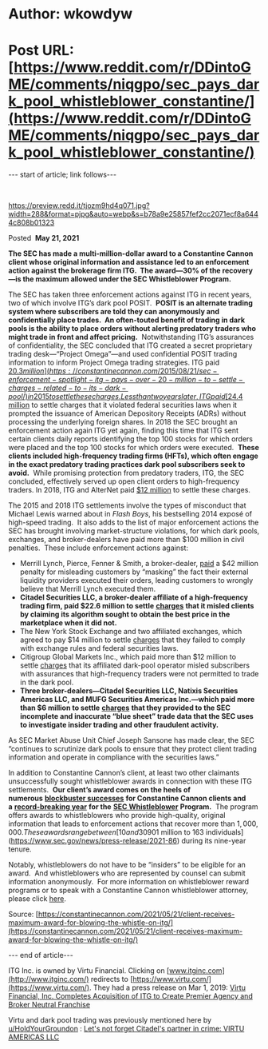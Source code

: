 # Author: wkowdyw
# Post URL: [https://www.reddit.com/r/DDintoGME/comments/niqgpo/sec_pays_dark_pool_whistleblower_constantine/](https://www.reddit.com/r/DDintoGME/comments/niqgpo/sec_pays_dark_pool_whistleblower_constantine/)


\--- start of article; link follows---

&#x200B;

https://preview.redd.it/tjozm9hd4q071.jpg?width=288&format=pjpg&auto=webp&s=b78a9e25857fef2cc2071ecf8a6444c808b01323

Posted  **May 21, 2021**

**The SEC has made a multi-million-dollar award to a Constantine Cannon client whose original information and assistance led to an enforcement action against the brokerage firm ITG.  The award—30% of the recovery—is the maximum allowed under the SEC Whistleblower Program.**

The SEC has taken three enforcement actions against ITG in recent years, two of which involve ITG’s dark pool POSIT.  **POSIT is an alternate trading system where subscribers are told they can anonymously and confidentially place trades.  An often-touted benefit of trading in dark pools is the ability to place orders without alerting predatory traders who might trade in front and affect pricing.**  Notwithstanding ITG’s assurances of confidentiality, the SEC concluded that ITG created a secret proprietary trading desk—“Project Omega”—and used confidential POSIT trading information to inform Project Omega trading strategies. ITG paid [$20.3 million](https://constantinecannon.com/2015/08/21/sec-enforcement-spotlight-itg-pays-over-20-million-to-settle-charges-related-to-its-dark-pool/) in 2015 to settle these charges. Less than two years later, ITG paid [$24.4 million](https://constantinecannon.com/2017/01/17/january-12-2016/) to settle charges that it violated federal securities laws when it prompted the issuance of American Depository Receipts (ADRs) without processing the underlying foreign shares. In 2018 the SEC brought an enforcement action again ITG yet again, finding this time that ITG sent certain clients daily reports identifying the top 100 stocks for which orders were placed and the top 100 stocks for which orders were executed.  **These clients included high-frequency trading firms (HFTs), which often engage in the exact predatory trading practices dark pool subscribers seek to avoid.**  While promising protection from predatory traders, ITG, the SEC concluded, effectively served up open client orders to high-frequency traders. In 2018, ITG and AlterNet paid [$12 million](https://www.sec.gov/news/press-release/2018-256) to settle these charges.

The 2015 and 2018 ITG settlements involve the types of misconduct that Michael Lewis warned about in *Flash Boys*, his bestselling 2014 exposé of high-speed trading.  It also adds to the list of major enforcement actions the SEC has brought involving market-structure violations, for which dark pools, exchanges, and broker-dealers have paid more than $100 million in civil penalties.  These include enforcement actions against:

* Merrill Lynch, Pierce, Fenner & Smith, a broker-dealer, [paid](https://www.sec.gov/news/press-release/2018-108) a $42 million penalty for misleading customers by “masking” the fact their external liquidity providers executed their orders, leading customers to wrongly believe that Merrill Lynch executed them.
* **Citadel Securities LLC, a broker-dealer affiliate of a high-frequency trading firm, paid $22.6 million to settle** [**charges**](https://constantinecannon.com/2017/02/21/january-13-2017-7/) **that it misled clients by claiming its algorithm sought to obtain the best price in the marketplace when it did not.**
* The New York Stock Exchange and two affiliated exchanges, which agreed to pay $14 million to settle [charges](https://constantinecannon.com/2018/06/01/march-6-2018/) that they failed to comply with exchange rules and federal securities laws.
* Citigroup Global Markets Inc., which paid more than $12 million to settle [charges](https://www.sec.gov/news/press-release/2018-193) that its affiliated dark-pool operator misled subscribers with assurances that high-frequency traders were not permitted to trade in the dark pool.
* **Three broker-dealers—Citadel Securities LLC, Natixis Securities Americas LLC, and MUFG Securities Americas Inc.—which paid more than $6 million to settle** [**charges**](https://www.sec.gov/news/press-release/2018-275) **that they provided to the SEC incomplete and inaccurate “blue sheet” trade data that the SEC uses to investigate insider trading and other fraudulent activity.**

As SEC Market Abuse Unit Chief Joseph Sansone has made clear, the SEC “continues to scrutinize dark pools to ensure that they protect client trading information and operate in compliance with the securities laws.”

In addition to Constantine Cannon’s client, at least two other claimants unsuccessfully sought whistleblower awards in connection with these ITG settlements.  **Our client’s award comes on the heels of numerous** [**blockbuster successes**](https://constantinecannon.com/2020/10/08/record-shattering-whistleblower-rewards-2020/) **for Constantine Cannon clients and a** [**record-breaking year**](https://constantinecannon.com/2020/10/09/sec-record-year-of-whistleblower-rewards/) **for the** [**SEC Whistleblower**](https://constantinecannon.com/practice/whistleblower/whistleblower-types/whistleblower-reward-laws/sec/) **Program.**  The program offers awards to whistleblowers who provide high-quality, original information that leads to enforcement actions that recover more than $1,000,000.  These awards range between [10 and 30% of the money collected](https://www.sec.gov/whistleblower).  All told, the program has paid roughly [$901 million to 163 individuals](https://www.sec.gov/news/press-release/2021-86) during its nine-year tenure.

Notably, whistleblowers do not have to be “insiders” to be eligible for an award.  And whistleblowers who are represented by counsel can submit information anonymously.  For more information on whistleblower reward programs or to speak with a Constantine Cannon whistleblower attorney, please click [here](https://constantinecannon.com/practice/whistleblower/contact/).

Source: [https://constantinecannon.com/2021/05/21/client-receives-maximum-award-for-blowing-the-whistle-on-itg/](https://constantinecannon.com/2021/05/21/client-receives-maximum-award-for-blowing-the-whistle-on-itg/)

\--- end of article---

ITG Inc. is owned by Virtu Financial.  Clicking on [www.itginc.com](http://www.itginc.com/) redirects to [https://www.virtu.com/](https://www.virtu.com/).  They had a press release on Mar 1, 2019: [Virtu Financial, Inc. Completes Acquisition of ITG to Create Premier Agency and Broker Neutral Franchise](https://ir.virtu.com/press-releases/press-release-details/2019/Virtu-Financial-Inc-Completes-Acquisition-of-ITG-to-Create-Premier-Agency-and-Broker-Neutral-Franchise/default.aspx)

Virtu and dark pool trading was previously mentioned here by [u/HoldYourGroundon](https://www.reddit.com/user/HoldYourGroundon/) : [Let's not forget Citadel's partner in crime: VIRTU AMERICAS LLC](https://www.reddit.com/r/Superstonk/comments/mw6zx9/lets_not_forget_citadels_partner_in_crime_virtu/)